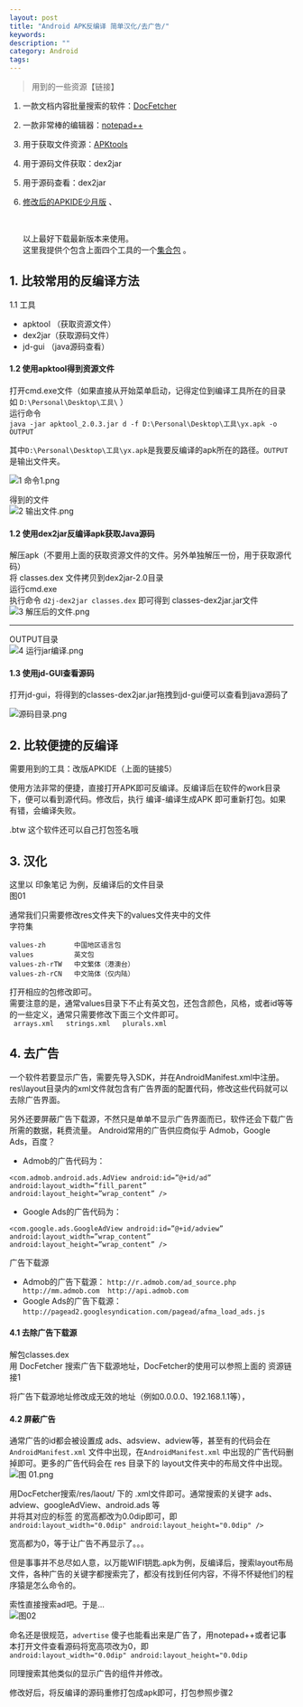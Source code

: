 ```yaml
---
layout: post
title: "Android APK反编译 简单汉化/去广告/"
keywords: 
description: ""
category: Android
tags: 
---
```


> 用到的一些资源【链接】  

1. 一款文档内容批量搜索的软件：[DocFetcher][1]  

2. 一款非常棒的编辑器：[notepad++][2]

3. 用于获取文件资源：[APKtools][3]  

4. 用于源码文件获取：dex2jar  

5. 用于源码查看：dex2jar  

6. [修改后的APKIDE少月版][4]  、

   ​

   以上最好下载最新版本来使用。  
   这里我提供个包含上面四个工具的一个[集合包][5]  。

## 1. 比较常用的反编译方法  
1.1 工具  
* apktool （获取资源文件） 
* dex2jar（获取源码文件）  
* jd-gui  （java源码查看）  

#### 1.2 使用apktool得到资源文件  
打开cmd.exe文件（如果直接从开始菜单启动，记得定位到编译工具所在的目录 如 `D:\Personal\Desktop\工具\` ）  
运行命令  
`java -jar apktool_2.0.3.jar d -f D:\Personal\Desktop\工具\yx.apk -o OUTPUT`  

其中`D:\Personal\Desktop\工具\yx.apk`是我要反编译的apk所在的路径。`OUTPUT`是输出文件夹。 


![1 命令1.png][6]  

得到的文件  
![2 输出文件.png][7]  

#### 1.2 使用dex2jar反编译apk获取Java源码  
解压apk（不要用上面的获取资源文件的文件。另外单独解压一份，用于获取源代码）  
将 classes.dex 文件拷贝到dex2jar-2.0目录  
运行cmd.exe  
执行命令 `d2j-dex2jar classes.dex` 即可得到 classes-dex2jar.jar文件  
![3 解压后的文件.png][8]  

***
OUTPUT目录  
![4 运行jar编译.png][9]  

#### 1.3 使用jd-GUI查看源码  
打开jd-gui，将得到的classes-dex2jar.jar拖拽到jd-gui便可以查看到java源码了  

![源码目录.png][10]  

## 2. 比较便捷的反编译  
需要用到的工具：改版APKIDE（上面的链接5）  

使用方法非常的便捷，直接打开APK即可反编译。反编译后在软件的work目录下，便可以看到源代码。修改后，执行 编译-编译生成APK 即可重新打包。如果有错，会编译失败。  

.btw 这个软件还可以自己打包签名哦  

## 3.  汉化  

这里以 印象笔记 为例，反编译后的文件目录  
图01  

通常我们只需要修改res文件夹下的values文件夹中的文件  
字符集  

    values-zh		中国地区语言包  
    values			英文包  
    values-zh-rTW	中文繁体（港澳台）  
    values-zh-rCN	中文简体（仅内陆）  

打开相应的包修改即可。  
需要注意的是，通常values目录下不止有英文包，还包含颜色，风格，或者id等等的一些定义，通常只需要修改下面三个文件即可。  
` arrays.xml  
 strings.xml  
 plurals.xml`  

## 4. 去广告  

一个软件若要显示广告，需要先导入SDK，并在AndroidManifest.xml中注册。 
res\layout目录内的xml文件就包含有广告界面的配置代码，修改这些代码就可以去除广告界面。 

另外还要屏蔽广告下载源，不然只是单单不显示广告界面而已，软件还会下载广告所需的数据，耗费流量。 
Android常用的广告供应商似乎 Admob，Google Ads，百度？ 
* Admob的广告代码为： 

`<com.admob.android.ads.AdView android:id=”@+id/ad” 
android:layout_width=”fill_parent” 
android:layout_height=”wrap_content” />`  

* Google Ads的广告代码为：  

`<com.google.ads.GoogleAdView android:id=”@+id/adview” 
android:layout_width=”wrap_content” android:layout_height=”wrap_content” />`  

广告下载源 
* Admob的广告下载源： 
  `http://r.admob.com/ad_source.php http://mm.admob.com 
  http://api.admob.com `  
* Google Ads的广告下载源： 
  `http://pagead2.googlesyndication.com/pagead/afma_load_ads.js `  

#### 4.1 去除广告下载源 
解包classes.dex  
用 DocFetcher 搜索广告下载源地址，DocFetcher的使用可以参照上面的 资源链接1  

将广告下载源地址修改成无效的地址（例如0.0.0.0、192.168.1.1等），  

#### 4.2 屏蔽广告  
通常广告的id都会被设置成 ads、adsview、adview等，甚至有的代码会在`AndroidManifest.xml` 文件中出现，在`AndroidManifest.xml` 中出现的广告代码删掉即可。更多的广告代码会在 res 目录下的 layout文件夹中的布局文件中出现。  
![图 01.png][11]  

用DocFetcher搜索/res/laout/ 下的 .xml文件即可。通常搜索的关键字 ads、adview、googleAdView、android.ads 等  
并将其对应的标签 的宽高都改为0.0dip即可，即  
`android:layout_width="0.0dip" android:layout_height="0.0dip" />`  

宽高都为0，等于让广告不再显示了。。。  

但是事事并不总尽如人意，以万能WIFI钥匙.apk为例，反编译后，搜索layout布局文件，各种广告的关键字都搜索完了，都没有找到任何内容，不得不怀疑他们的程序猿是怎么命令的。  

索性直接搜索ad吧。于是...  
![图02][12]  

命名还是很规范，`advertise` 傻子也能看出来是广告了，用notepad++或者记事本打开文件查看源码将宽高项改为0，即  
`android:layout_width="0.0dip" android:layout_height="0.0dip`  

同理搜索其他类似的显示广告的组件并修改。  

修改好后，将反编译的源码重修打包成apk即可，打包参照步骤2  


[1]: http://www.iplaysoft.com/docfetcher.html
[2]: https://notepad-plus-plus.org/
[3]: https://bitbucket.org/iBotPeaches/apktool/downloads
[4]: http://www.pd521.com/thread-818-1-1.html
[5]: http://pan.baidu.com/s/1qXDJQ2K
[6]: http://539go.com/usr/uploads/2016/03/2783495707.png
[7]: http://539go.com/usr/uploads/2016/03/3332203919.png
[8]: http://539go.com/usr/uploads/2016/03/3409335289.png
[9]: http://539go.com/usr/uploads/2016/03/3942320602.png
[10]: http://539go.com/usr/uploads/2016/03/2156543565.png
[11]: http://539go.com/usr/uploads/2016/03/3938760831.png
[12]: http://539go.com/usr/uploads/2016/03/2013633368.png

